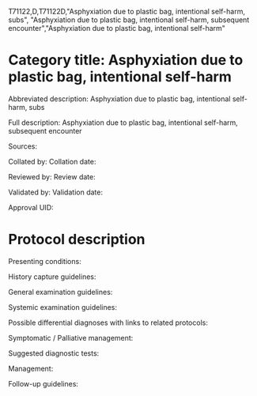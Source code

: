 T71122,D,T71122D,"Asphyxiation due to plastic bag, intentional self-harm, subs", "Asphyxiation due to plastic bag, intentional self-harm, subsequent encounter","Asphyxiation due to plastic bag, intentional self-harm"
# Category title: Asphyxiation due to plastic bag, intentional self-harm

Abbreviated description: Asphyxiation due to plastic bag, intentional self-harm, subs

Full description: Asphyxiation due to plastic bag, intentional self-harm, subsequent encounter

Sources:

Collated by:
Collation date:

Reviewed by:
Review date:

Validated by:
Validation date:

Approval UID:

# Protocol description

Presenting conditions:

History capture guidelines:

General examination guidelines:

Systemic examination guidelines:

Possible differential diagnoses with links to related protocols:

Symptomatic / Palliative management:

Suggested diagnostic tests:

Management:

Follow-up guidelines:
